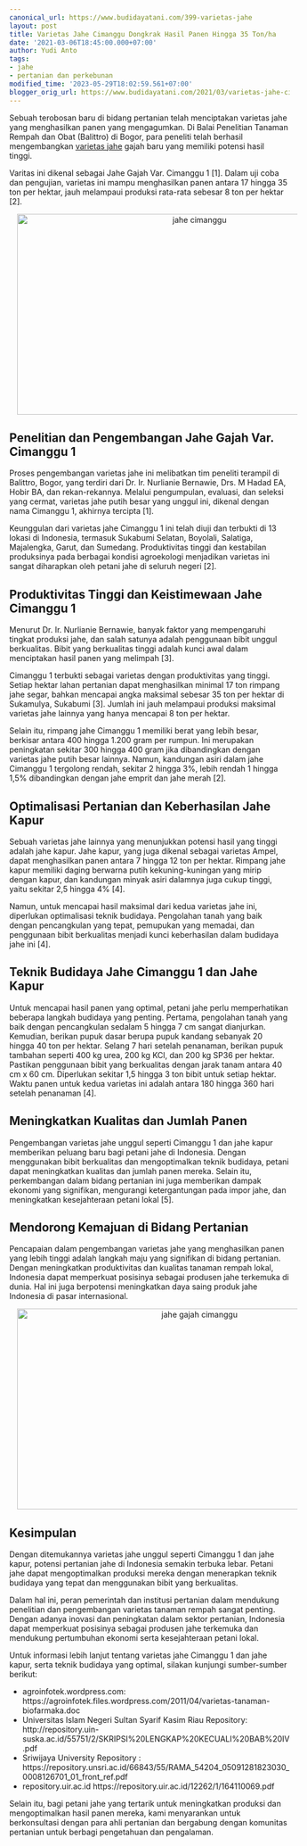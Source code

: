```yaml
---
canonical_url: https://www.budidayatani.com/399-varietas-jahe
layout: post
title: Varietas Jahe Cimanggu Dongkrak Hasil Panen Hingga 35 Ton/ha
date: '2021-03-06T18:45:00.000+07:00'
author: Yudi Anto
tags:
- jahe
- pertanian dan perkebunan
modified_time: '2023-05-29T18:02:59.561+07:00'
blogger_orig_url: https://www.budidayatani.com/2021/03/varietas-jahe-cimanggu-dongkrak-hasil.html
---
```


<p>Sebuah terobosan baru di bidang pertanian telah menciptakan varietas jahe yang menghasilkan panen yang mengagumkan. Di Balai Penelitian Tanaman Rempah dan Obat (Balittro) di Bogor, para peneliti telah berhasil mengembangkan <a href="https://www.budidayatani.com/search/label/jahe">varietas jahe</a> gajah baru yang memiliki potensi hasil tinggi.&nbsp;</p><p>Varitas ini dikenal sebagai Jahe Gajah Var. Cimanggu 1 [1]. Dalam uji coba dan pengujian, varietas ini mampu menghasilkan panen antara 17 hingga 35 ton per hektar, jauh melampaui produksi rata-rata sebesar 8 ton per hektar [2].</p><div class="separator" style="clear: both; text-align: center;"><a href="https://blogger.googleusercontent.com/img/b/R29vZ2xl/AVvXsEgRgE4RbWqM1z14zxjB0KOrF-JUx4YdEpTwR3Ss3HMxbMwN5XynGYVDm0YfFN11Tn0dPkKcpwDXXKD13RZb61AaT7DHyESWi-3_CLMfn4AuQ3RJEBOV_L8OPE-yRGXXsov9c11tTysqt716GDfGj7EAq-3jIsroHrLEzcnfBibcdIBT6IrulA3-Rv_PAw/s2133/jahe1(1).jpg" style="margin-left: 1em; margin-right: 1em;"><img alt="jahe cimanggu" border="0" data-original-height="1200" data-original-width="2133" height="360" src="https://blogger.googleusercontent.com/img/b/R29vZ2xl/AVvXsEgRgE4RbWqM1z14zxjB0KOrF-JUx4YdEpTwR3Ss3HMxbMwN5XynGYVDm0YfFN11Tn0dPkKcpwDXXKD13RZb61AaT7DHyESWi-3_CLMfn4AuQ3RJEBOV_L8OPE-yRGXXsov9c11tTysqt716GDfGj7EAq-3jIsroHrLEzcnfBibcdIBT6IrulA3-Rv_PAw/w640-h360/jahe1(1).jpg" width="640" /></a></div><h2>Penelitian dan Pengembangan Jahe Gajah Var. Cimanggu 1</h2><p>Proses pengembangan varietas jahe ini melibatkan tim peneliti terampil di Balittro, Bogor, yang terdiri dari Dr. Ir. Nurlianie Bernawie, Drs. M Hadad EA, Hobir BA, dan rekan-rekannya. Melalui pengumpulan, evaluasi, dan seleksi yang cermat, varietas jahe putih besar yang unggul ini, dikenal dengan nama Cimanggu 1, akhirnya tercipta [1].</p><p>Keunggulan dari varietas jahe Cimanggu 1 ini telah diuji dan terbukti di 13 lokasi di Indonesia, termasuk Sukabumi Selatan, Boyolali, Salatiga, Majalengka, Garut, dan Sumedang. Produktivitas tinggi dan kestabilan produksinya pada berbagai kondisi agroekologi menjadikan varietas ini sangat diharapkan oleh petani jahe di seluruh negeri [2].</p><h2>Produktivitas Tinggi dan Keistimewaan Jahe Cimanggu 1</h2><p>Menurut Dr. Ir. Nurlianie Bernawie, banyak faktor yang mempengaruhi tingkat produksi jahe, dan salah satunya adalah penggunaan bibit unggul berkualitas. Bibit yang berkualitas tinggi adalah kunci awal dalam menciptakan hasil panen yang melimpah [3].</p><p>Cimanggu 1 terbukti sebagai varietas dengan produktivitas yang tinggi. Setiap hektar lahan pertanian dapat menghasilkan minimal 17 ton rimpang jahe segar, bahkan mencapai angka maksimal sebesar 35 ton per hektar di Sukamulya, Sukabumi [3]. Jumlah ini jauh melampaui produksi maksimal varietas jahe lainnya yang hanya mencapai 8 ton per hektar.</p><p>Selain itu, rimpang jahe Cimanggu 1 memiliki berat yang lebih besar, berkisar antara 400 hingga 1.200 gram per rumpun. Ini merupakan peningkatan sekitar 300 hingga 400 gram jika dibandingkan dengan varietas jahe putih besar lainnya. Namun, kandungan asiri dalam jahe Cimanggu 1 tergolong rendah, sekitar 2 hingga 3%, lebih rendah 1 hingga 1,5% dibandingkan dengan jahe emprit dan jahe merah [2].</p><h2>Optimalisasi Pertanian dan Keberhasilan Jahe Kapur</h2><p>Sebuah varietas jahe lainnya yang menunjukkan potensi hasil yang tinggi adalah jahe kapur. Jahe kapur, yang juga dikenal sebagai varietas Ampel, dapat menghasilkan panen antara 7 hingga 12 ton per hektar. Rimpang jahe kapur memiliki daging berwarna putih kekuning-kuningan yang mirip dengan kapur, dan kandungan minyak asiri dalamnya juga cukup tinggi, yaitu sekitar 2,5 hingga 4% [4].</p><p>Namun, untuk mencapai hasil maksimal dari kedua varietas jahe ini, diperlukan optimalisasi teknik budidaya. Pengolahan tanah yang baik dengan pencangkulan yang tepat, pemupukan yang memadai, dan penggunaan bibit berkualitas menjadi kunci keberhasilan dalam budidaya jahe ini [4].</p><h2>Teknik Budidaya Jahe Cimanggu 1 dan Jahe Kapur</h2><p>Untuk mencapai hasil panen yang optimal, petani jahe perlu memperhatikan beberapa langkah budidaya yang penting. Pertama, pengolahan tanah yang baik dengan pencangkulan sedalam 5 hingga 7 cm sangat dianjurkan. Kemudian, berikan pupuk dasar berupa pupuk kandang sebanyak 20 hingga 40 ton per hektar. Selang 7 hari setelah penanaman, berikan pupuk tambahan seperti 400 kg urea, 200 kg KCl, dan 200 kg SP36 per hektar. Pastikan penggunaan bibit yang berkualitas dengan jarak tanam antara 40 cm x 60 cm. Diperlukan sekitar 1,5 hingga 3 ton bibit untuk setiap hektar. Waktu panen untuk kedua varietas ini adalah antara 180 hingga 360 hari setelah penanaman [4].</p><h2>Meningkatkan Kualitas dan Jumlah Panen</h2><p>Pengembangan varietas jahe unggul seperti Cimanggu 1 dan jahe kapur memberikan peluang baru bagi petani jahe di Indonesia. Dengan menggunakan bibit berkualitas dan mengoptimalkan teknik budidaya, petani dapat meningkatkan kualitas dan jumlah panen mereka. Selain itu, perkembangan dalam bidang pertanian ini juga memberikan dampak ekonomi yang signifikan, mengurangi ketergantungan pada impor jahe, dan meningkatkan kesejahteraan petani lokal [5].</p><h2>Mendorong Kemajuan di Bidang Pertanian</h2><p>Pencapaian dalam pengembangan varietas jahe yang menghasilkan panen yang lebih tinggi adalah langkah maju yang signifikan di bidang pertanian. Dengan meningkatkan produktivitas dan kualitas tanaman rempah lokal, Indonesia dapat memperkuat posisinya sebagai produsen jahe terkemuka di dunia. Hal ini juga berpotensi meningkatkan daya saing produk jahe Indonesia di pasar internasional.</p><div class="separator" style="clear: both; text-align: center;"><a href="https://blogger.googleusercontent.com/img/b/R29vZ2xl/AVvXsEgBclFEg3AUxweY_-QViwEhPzxC2eLU69cWfBr4Sy9_LEragQ6H-bdLwpBFyXAkmiVRfRcWpd9x0MphXm40BloYHhGbDIhjW1chBjtP_2xMQYrSEpwwtBNiqCusQuoNY2mUMe_zahI91G5QHYC7WxxJ3ce44AVp65fn3V0giAOqpnKh2cWO1c_K8VaDdw/s2133/jahe(2).jpg" style="margin-left: 1em; margin-right: 1em;"><img alt="jahe gajah cimanggu" border="0" data-original-height="1200" data-original-width="2133" height="360" src="https://blogger.googleusercontent.com/img/b/R29vZ2xl/AVvXsEgBclFEg3AUxweY_-QViwEhPzxC2eLU69cWfBr4Sy9_LEragQ6H-bdLwpBFyXAkmiVRfRcWpd9x0MphXm40BloYHhGbDIhjW1chBjtP_2xMQYrSEpwwtBNiqCusQuoNY2mUMe_zahI91G5QHYC7WxxJ3ce44AVp65fn3V0giAOqpnKh2cWO1c_K8VaDdw/w640-h360/jahe(2).jpg" width="640" /></a></div><h2>Kesimpulan</h2><p>Dengan ditemukannya varietas jahe unggul seperti Cimanggu 1 dan jahe kapur, potensi pertanian jahe di Indonesia semakin terbuka lebar. Petani jahe dapat mengoptimalkan produksi mereka dengan menerapkan teknik budidaya yang tepat dan menggunakan bibit yang berkualitas.</p><p>Dalam hal ini, peran pemerintah dan institusi pertanian dalam mendukung penelitian dan pengembangan varietas tanaman rempah sangat penting. Dengan adanya inovasi dan peningkatan dalam sektor pertanian, Indonesia dapat memperkuat posisinya sebagai produsen jahe terkemuka dan mendukung pertumbuhan ekonomi serta kesejahteraan petani lokal.</p><p>Untuk informasi lebih lanjut tentang varietas jahe Cimanggu 1 dan jahe kapur, serta teknik budidaya yang optimal, silakan kunjungi sumber-sumber berikut:</p><ul><li>agroinfotek.wordpress.com: https://agroinfotek.files.wordpress.com/2011/04/varietas-tanaman-biofarmaka.doc</li><li>Universitas Islam Negeri Sultan Syarif Kasim Riau Repository: http://repository.uin-suska.ac.id/55751/2/SKRIPSI%20LENGKAP%20KECUALI%20BAB%20IV.pdf</li><li>Sriwijaya University Repository : https://repository.unsri.ac.id/66843/55/RAMA_54204_05091281823030_0008126701_01_front_ref.pdf</li><li>repository.uir.ac.id https://repository.uir.ac.id/12262/1/164110069.pdf</li></ul><p>Selain itu, bagi petani jahe yang tertarik untuk meningkatkan produksi dan mengoptimalkan hasil panen mereka, kami menyarankan untuk berkonsultasi dengan para ahli pertanian dan bergabung dengan komunitas pertanian untuk berbagi pengetahuan dan pengalaman.</p>